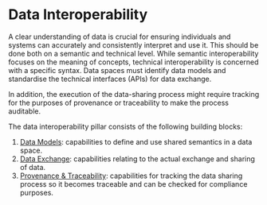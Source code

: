 # Data Interoperability

A clear understanding of data is crucial for ensuring individuals and systems can accurately and consistently interpret and use it. This should be done both on a semantic and technical level. While semantic interoperability focuses on the meaning of concepts, technical interoperability is concerned with a specific syntax. Data spaces must identify data models and standardise the technical interfaces (APIs) for data exchange.

In addition, the execution of the data-sharing process might require tracking for the purposes of provenance or traceability to make the process auditable.

The data interoperability pillar consists of the following building blocks:

1. [Data Models](https://dssc.eu/space/BVE2/1071255252): capabilities to define and use shared semantics in a data space.
2. [Data Exchange](https://dssc.eu/space/BVE2/1071255453): capabilities relating to the actual exchange and sharing of data.
3. [Provenance & Traceability](https://dssc.eu/space/BVE2/1071255571): capabilities for tracking the data sharing process so it becomes traceable and can be checked for compliance purposes.
